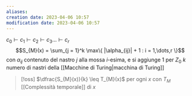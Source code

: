 ```yaml
---
aliases: 
creation date: 2023-04-06 10:57
modification date: 2023-04-06 10:57
---
```


$c_{0} \vdash c_{1} \vdash c_{2}\vdash c_{3} \dots \vdash c_{r}$
$$S_{M}(x) = \sum_{j = 1}^k \max\{ |\alpha_{ij}| + 1 : i = 1,\dots,r \}$$
con $\alpha_{ij}$ contenuto del nastro $j$ alla mossa $i$-esima, e si aggiunge 1 per $Z_{0}$
$k$ numero di nastri della [[Macchine di Turing|macchina di Turing]]

>[!oss]
>$\dfrac{S_{M}(x)}{k} \leq T_{M}(x)$ per ogni $x$ con $T_{M}$ [[Complessità temporale]] di $x$

